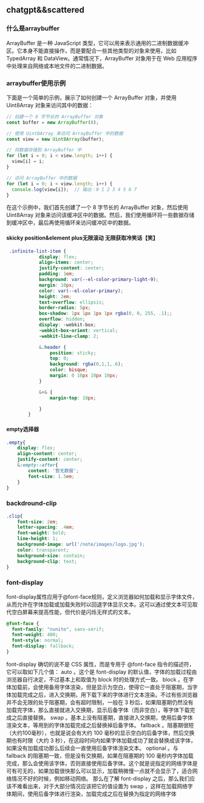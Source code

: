 
## chatgpt&&scattered

### 什么是arraybuffer
ArrayBuffer 是一种 JavaScript 类型，它可以用来表示通用的二进制数据缓冲区。它本身不能直接操作，而是要配合一些其他类型的对象来使用，比如 TypedArray 和 DataView。通常情况下，ArrayBuffer 对象用于在 Web 应用程序中处理来自网络或本地文件的二进制数据。

### arraybuffer使用示例

下面是一个简单的示例，展示了如何创建一个 ArrayBuffer 对象，并使用 Uint8Array 对象来访问其中的数据：

```js
// 创建一个 8 字节长的 ArrayBuffer 对象
const buffer = new ArrayBuffer(8);

// 使用 Uint8Array 来访问 ArrayBuffer 中的数据
const view = new Uint8Array(buffer);

// 将数据存储到 ArrayBuffer 中
for (let i = 0; i < view.length; i++) {
  view[i] = i;
}

// 访问 ArrayBuffer 中的数据
for (let i = 0; i < view.length; i++) {
  console.log(view[i]);  // 输出：0 1 2 3 4 5 6 7
}

```
在这个示例中，我们首先创建了一个 8 字节长的 ArrayBuffer 对象，然后使用 Uint8Array 对象来访问该缓冲区中的数据。然后，我们使用循环将一些数据存储到缓冲区中，最后再使用循环来访问缓冲区中的数据。

#### skicky position&element plus无限滚动 无限获取冷笑话【笑】

```scss
 .infinite-list-item {
            display: flex;
            align-items: center;
            justify-content: center;
            padding: 1em;
            background: var(--el-color-primary-light-9);
            margin: 10px;
            color: var(--el-color-primary);
            height: 2em;
            text-overflow: ellipsis;
            border-radius: 5px;
            box-shadow: 1px 1px 1px 1px rgba(0, 0, 255, .1);;
            overflow: hidden;
            display: -webkit-box;
            -webkit-box-orient: vertical;
            -webkit-line-clamp: 2;

            &.header {
                position: sticky;
                top: 0;
                background: rgba(0,1,1,.6);
                color: bisque;
                margin: 0 10px 10px 10px;
            }

            &+& {
                margin-top: 10px;

            }
        }
```

<ClientOnly>
<newFeature type='skicky'></newFeature>
</ClientOnly>

#### empty选择器

```scss
.empty{
    display: flex;
    align-content: center;
    justify-content: center;
    &:empty::after{
        content: '暂无数据';
        font-size: 1.5em;
    }
}
```

<ClientOnly>
<newFeature type='empty'></newFeature>
</ClientOnly>

### backdround-clip

```css
.clip{
    font-size: 2em;
    letter-spacing: .4em;
    font-weight: bold;
    line-height: 1;
    background-image: url('/note/images/logo.jpg');
    color: transparent;
    background-size: contain;
    background-clip: text;
}
```

<ClientOnly>
<newFeature type='clip'></newFeature>
</ClientOnly>

### font-display

font-display属性应用于@font-face规则，定义浏览器如何加载和显示字体文件，从而允许在字体加载或加载失败时以回退字体显示文本。这可以通过使文本可见取代空白屏幕来提高性能，但代价是闪烁无样式的文本。

```css
@font-face {
  font-family: "nunito", sans-serif;
  font-weight: 400;
  font-style: normal;
  font-display: fallback;
}
```
  font-display 确切的说不是 CSS 属性，而是专用于 @font-face 指令的描述符，它可以取如下几个值：
auto 。这个是 font-display 的默认值，字体的加载过程由浏览器自行决定，不过基本上和取值为 block 时的处理方式一致。
block 。在字体加载前，会使用备用字体渲染，但是显示为空白，使得它一直处于阻塞期，当字体加载完成之后，进入交换期，用下载下来的字体进行文本渲染。不过有些浏览器并不会无限的处于阻塞期，会有超时限制，一般在 3 秒后，如果阻塞期仍然没有加载完字体，那么直接就进入交换期，显示后备字体（而非空白），等字体下载完成之后直接替换。
swap 。基本上没有阻塞期，直接进入交换期，使用后备字体渲染文本，等用到的字体加载完成之后替换掉后备字体。
fallback 。阻塞期很短（大约100毫秒），也就是说会有大约 100 毫秒的显示空白的后备字体，然后交换期也有时限（大约 3 秒），在这段时间内如果字体加载成功了就会替换成该字体，如果没有加载成功那么后续会一直使用后备字体渲染文本。
optional 。与 fallback 的阻塞期一致，但是没有交换期，如果在阻塞期的 100 毫秒内字体加载完成，那么会使用该字体，否则直接使用后备字体。这个就是说指定的网络字体是可有可无的，如果加载很快那么可以显示，加载稍微慢一点就不会显示了，适合网络情况不好的时候，例如移动网络。
那么在了解 font-display 之后，那么我们应该不难看出来，对于大部分情况应该把它的值设置为 swap ，这样在加载网络字体期间，使用后备字体进行渲染，加载完成之后在替换为指定的网络字体
